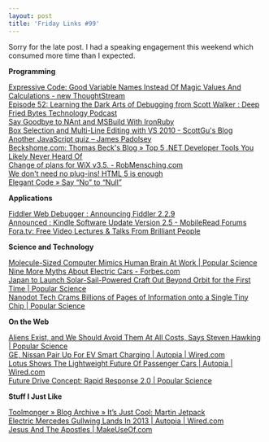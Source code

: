 ```yaml
---
layout: post
title: 'Friday Links #99'
---
```

Sorry for the late post. I had a speaking engagement this weekend which consumed more time than I expected.

**Programming**

[Expressive Code: Good Variable Names Instead Of Magic Values And Calculations - new ThoughtStream](http://www.lostechies.com/blogs/derickbailey/archive/2010/04/22/expressive-code-good-variable-names-instead-of-magic-values-and-calculations.aspx?utm_source=feedburner&utm_medium=feed&utm_campaign=Feed%3A+LosTechies+%28LosTechies%29&utm_content=Google+Reader)   
[Episode 52: Learning the Dark Arts of Debugging from Scott Walker : Deep Fried Bytes Technology Podcast ](http://deepfriedbytes.com/podcast/episode-52-learning-the-dark-arts-of-debugging-from-scott-walker/)   
[Say Goodbye to NAnt and MSBuild With IronRuby ](http://www.codethinked.com/post/2010/04/26/Say-Goodbye-to-NAnt-and-MSBuild-With-IronRuby.aspx)   
[Box Selection and Multi-Line Editing with VS 2010 - ScottGu's Blog ](http://weblogs.asp.net/scottgu/archive/2010/04/26/box-selection-and-multi-line-editing-with-vs-2010.aspx)   
[Another JavaScript quiz – James Padolsey ](http://james.padolsey.com/javascript/another-javascript-quiz/)   
[Beckshome.com: Thomas Beck's Blog » Top 5 .NET Developer Tools You Likely Never Heard Of](http://www.beckshome.com/index.php/2010/04/top-5-net-developer-tools-you-likely-never-heard-of/)   
[Change of plans for WiX v3.5. - RobMensching.com](http://robmensching.com/blog/posts/2010/4/28/Change-of-plans-for-WiX-v3.5)   
[We don't need no plug-ins! HTML 5 is enough](http://www.i-programmer.info/news/87-web-development/803-who-needs-plugins-html-5-is-enough.html)   
[Elegant Code » Say “No” to “Null”](http://elegantcode.com/2010/05/01/say-no-to-null/)

**Applications**

[Fiddler Web Debugger : Announcing Fiddler 2.2.9](http://blogs.msdn.com/fiddler/archive/2010/04/25/Announcing-Fiddler-2.2.9-Beta.aspx)   
[Announced : Kindle Software Update Version 2.5 - MobileRead Forums ](http://www.mobileread.com/forums/showthread.php?t=81829&utm_source=feedburner&utm_medium=feed&utm_campaign=Feed%3A+mr%2Ffront+%28MobileRead+Frontpage%29&utm_content=Google+Reader)   
[Fora.tv: Free Video Lectures & Talks From Brilliant People](http://www.makeuseof.com/tag/foratv-free-video-lectures-talks-brilliant-people/)

**Science and Technology**

[Molecule-Sized Computer Mimics Human Brain At Work | Popular Science](http://www.popsci.com/science/article/2010-04/molecule-sized-computer-mimics-human-brain-work)   
[Nine More Myths About Electric Cars - Forbes.com ](http://www.forbes.com/2010/04/24/think-city-batteries-technology-breakthroughs-electric-car.html)   
[Japan to Launch Solar-Sail-Powered Craft Out Beyond Orbit for the First Time | Popular Science](http://www.popsci.com/technology/article/2010-04/japan-launch-solar-sailing-mission-beyond-orbit-first-time)   
[Nanodot Tech Crams Billions of Pages of Information onto a Single Tiny Chip | Popular Science](http://www.popsci.com/technology/article/2010-04/nanodot-tech-crams-billions-pages-information-single-tiny-chip)

**On the Web**

[Aliens Exist, and We Should Avoid Them At All Costs, Says Steven Hawking | Popular Science](http://www.popsci.com/science/article/2010-04/hawking-aliens-are-out-there-and-want-our-resources)   
[GE, Nissan Pair Up For EV Smart Charging | Autopia | Wired.com](http://www.wired.com/autopia/2010/04/ge-nissan-smart-charging/)   
[Lotus Shows The Lightweight Future Of Passenger Cars | Autopia | Wired.com](http://www.wired.com/autopia/2010/04/lotus-engineering-reduce-vehicle-mass/)   
[Future Drive Concept: Rapid Response 2.0 | Popular Science](http://www.popsci.com/cars/article/2010-04/future-drive-rapid-response-20)

**Stuff I Just Like**

[Toolmonger » Blog Archive » It’s Just Cool: Martin Jetpack](http://toolmonger.com/2010/04/26/its-just-cool-martin-jetpack/)   
[Electric Mercedes Gullwing Lands In 2013 | Autopia | Wired.com](http://www.wired.com/autopia/2010/04/electric-mercedes-gullwing-2013/)   
[Jesus And The Apostles | MakeUseOf.com](http://www.makeuseof.com/tech-fun/jesus-and-the-apostles/)
